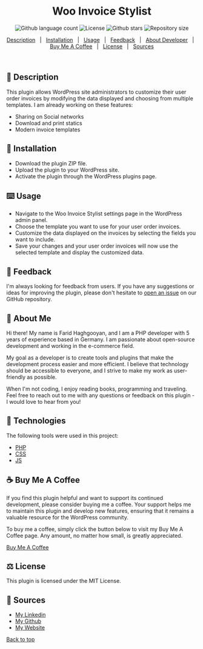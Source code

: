 <h1 align="center">Woo Invoice Stylist</h1>

<p align="center">
  <img alt="Github language count" src="https://img.shields.io/badge/Technologies-PHP,%20JavaScript,%20CSS-blue">
  <img alt="License" src="https://img.shields.io/badge/License-MIT-yellow.svg">
  <img alt="Github stars" src="https://img.shields.io/github/stars/faridhaghgooyan/programming-challenges?color=56BEB8" />
  <img alt="Repository size" src="https://img.shields.io/github/repo-size/faridhaghgooyan/programming-challenges?color=56BEB8">
</p>


<p align="center">
    <a href="#dart-description">Description</a> &#xa0; | &#xa0; 
    <a href="#notebook-installation">Installation</a> &#xa0; | &#xa0;
    <a href="#keyboard-usage">Usage</a> &#xa0; | &#xa0;
    <a href="#speech_balloon-feedback">Feedback</a> &#xa0; | &#xa0;
    <a href="#briefcase-about-me">About Developer</a> &#xa0; | &#xa0;
    <a href="#coffee-buy-me-a-coffee">Buy Me A Coffee</a> &#xa0; | &#xa0;
    <a href="#balance_scale-license">License</a> &#xa0; | &#xa0;
    <a href="#memo-Sources">Sources</a> 
</p>

<br>

## :dart: Description ##

This plugin allows WordPress site administrators to customize their user order invoices by modifying the data displayed and choosing from multiple templates. I am already working on these features:
- Sharing on Social networks
- Download and print statics
- Modern invoice templates

## :notebook: Installation ##

- Download the plugin ZIP file.
- Upload the plugin to your WordPress site.
- Activate the plugin through the WordPress plugins page.



## :keyboard: Usage ##

- Navigate to the Woo Invoice Stylist settings page in the WordPress admin panel.
- Choose the template you want to use for your user order invoices.
- Customize the data displayed on the invoices by selecting the fields you want to include.
- Save your changes and your user order invoices will now use the selected template and display the customized data.

## :speech_balloon: Feedback ##

I'm always looking for feedback from users. If you have any suggestions or ideas for improving the plugin, please don't hesitate to [open an issue](https://github.com/faridhaghgooyan/woo-invoice-stylist/issues) on our GitHub repository.

## :briefcase: About Me ##

Hi there! My name is Farid Haghgooyan, and I am a PHP developer with 5 years of experience based in Germany. I am passionate about open-source development and working in the e-commerce field.

My goal as a developer is to create tools and plugins that make the development process easier and more efficient. I believe that technology should be accessible to everyone, and I strive to make my work as user-friendly as possible.

When I'm not coding, I enjoy reading books, programming and traveling. Feel free to reach out to me with any questions or feedback on this plugin - I would love to hear from you!



## :rocket: Technologies ##

The following tools were used in this project:

- [PHP](https://www.php.net/)
- [CSS](https://www.w3schools.com/css/)
- [JS](https://developer.mozilla.org/en-US/docs/Web/JavaScript)

## :coffee: Buy Me A Coffee ##

If you find this plugin helpful and want to support its continued development, please consider buying me a coffee. Your support helps me to maintain this plugin and develop new features, ensuring that it remains a valuable resource for the WordPress community.

To buy me a coffee, simply click the button below to visit my Buy Me A Coffee page. Any amount, no matter how small, is greatly appreciated.

[Buy Me A Coffee](https://www.buymeacoffee.com/mrhaghgooyan)


## :balance_scale: License ##

This plugin is licensed under the MIT License.


## :memo: Sources ##

- [My Linkedin](https://www.linkedin.com/in/farid-haghgooyan/)
- [My Github](https://github.com/faridhaghgooyan)
- [My Website](https://mrhaghgooyan.com/)


<a href="#top">Back to top</a>
